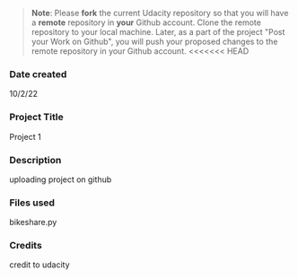>**Note**: Please **fork** the current Udacity repository so that you will have a **remote** repository in **your** Github account. Clone the remote repository to your local machine. Later, as a part of the project "Post your Work on Github", you will push your proposed changes to the remote repository in your Github account.
<<<<<<< HEAD
### Date created
10/2/22

### Project Title
Project 1

### Description
uploading project on github

### Files used
bikeshare.py

### Credits
credit to udacity


